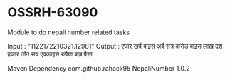 # OSSRH-63090
Module to do nepali number related tasks

Input : "1122172210321.12981"
Output : एघार खर्ब बाइस अर्ब सत्र करोड बाइस लाख दश हजार तीन सय एक्काइस रुपैया बाह्र पैसा

Maven Dependency
<dependency>
  <groupId>com.github.rahack95</groupId>
  <artifactId>NepaliNumber</artifactId>
  <version>1.0.2</version>
</dependency>
